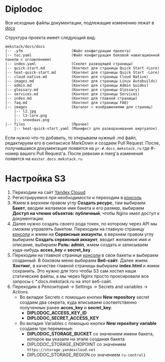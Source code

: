 # Diplodoc

Все исходные файлы документации, подлежащие изменению лежат в [*docs*](./docs/)

Структура проекта имеет следующий вид:
```
mekstack/docs/docs
|-- .yfm                      (Файл конфигурации проекта)
|-- toc.yaml                  (Файл конфигурация боковой навигационной панели с оглавлением)
|-- index.yaml                (Скелет разводящей страницы)
|-- quick-start.md            (Контент для страницы Quick Start +Lore)
|-- heat-quick-start.md       (Контент для страницы Quick Start -Lore)
|-- cloud-native.md           (Контент для страницы Cloud Native)
|-- images.md                 (Контент для страницы Linux Autobuilds)
|-- admin.md                  (Контент для страницы Admin Guides)
|-- glossary.md               (Контент для страницы Glossary)
|-- services.md               (Контент для страницы Services)
|-- index.md                  (Контент для главной страницы)
|-- faq.md                    (Контент для страницы FAQ)
|-- images                    (Каталог с изображениями для страниц)
    |-- l2.jpg
    |-- l3-lore.png
    |-- sneedaas.png
|-- files                     (Прочее)
    |-- heat-quick-start.yaml (Манифест для разворачивания виртуалок)
```

Если нужно что-то добавить, то открываем нужный .md файл, редактируем его в синтаксисе MarkDown и создаем Pull Request. После, получившаяся документация появится на `pr-#.docs.mekstack.ru` где #-номер вашего Pull Request'a. После ревизии и merg'a изменения появятся на `master.docs.mekstack.ru`


# Настройка S3

1. Переходим на сайт [Yandex Clouud](https://cloud.yandex.ru/services/storage)  
2. Регистрируемся при необходимости и переходим в [консоль](https://console.cloud.yandex.ru/)  
3. Жмем в верхнем правом углу **Создать ресурс**, там выбираем **Бакет**, вводим желаемое имя бакета и его размер, выбираем **Доступ на чтение объектов: публичный**, чтобы Nginx имел доступ к документации.  
4. Далее нужно создать своего рода токен, по которому через API мы сможем управлять бакетом. Переходим на главную страницу [консоли](https://console.cloud.yandex.ru/) и жмем на **Сервисные аккаунты**, в верхнем правом углу выбираем **Создать сервисный аккаунт**, вводит желаемое имя и описание, выбираем **Роль: admin**, жмем создать и записываем куда-нибудь **acces_key** и **secret_key**.
5. Переходим на главной странице [консоли](https://console.cloud.yandex.ru/) в свои бакеты и выбираем созданный. В боковом меню выбираем **Веб-сайт**. Далее жмем **Хостинг**, в качестве главной страницы выбираем **index.html** и жмем сохранить. Это нужно для того чтобы S3 сам хостил наши статические файлы, а мы через Nginx просто проксировали все запросы с *.docs.mekstack.ru на этот веб-сайт.
6. Переходим в Репозиторий -> Settings -> Secrets and variables -> Actions.
    - Во вкладке Secrets с помощью кнопки **New repository** secret создаем два секрета, куда вписываем соответственно полученные ранее **acces_key** и **secret_key**:
        - **DIPLODOC_ACCESS_KEY_ID**
        - **DIPLODOC_SECRET_ACCESS_KEY**
    - Во вкладке Variables с помощью кнопки **New repository variable** создаем три переменые:
        - **DIPLODOC_STORAGE_BUCKET** со значением имени бакета, которое вы указали на этапе создания бакета
        - DIPLODOC_STORAGE_ENDPOINT со значением `https://storage.yandexcloud.net`
        - DIPLODOC_STORAGE_REGION со значением `ru-central1`
